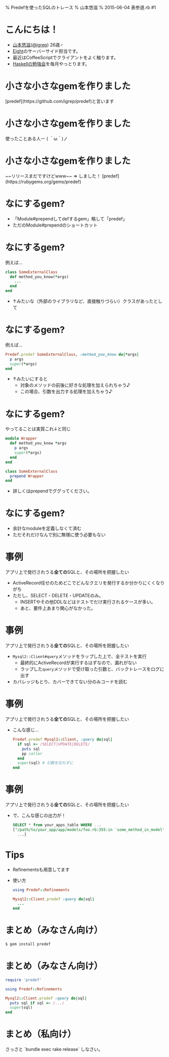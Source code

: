 % Predefを使ったSQLのトレース
% 山本悠滋
% 2015-06-04 表参道.rb #1

# こんにちは！

- [山本悠滋](https://plus.google.com/u/0/+YujiYamamoto_igrep/about)([\@igrep](https://twitter.com/igrep)) 26歳♂
- [Eight](https://8card.net/)のサーバーサイド担当です。
- 最近はCoffeeScriptでクライアントをよく触ります。
- [Haskellの勉強会](http://haskellmokumoku.connpass.com/)を毎月やっとります。

# 小さな小さなgemを作りました

<div class="takahashiLike incremental">
[predef](https://github.com/igrep/predef)と言います
</div>

# 小さな小さなgemを作りました

<div class="takahashiLike">
使ったことある人ー ( ＾ω＾)ノ
</div>

# 小さな小さなgemを作りました

<div class="takahashiLike">
~~リリースまだですけどwww~~
=> しました！ [predef](https://rubygems.org/gems/predef)
</div>

# なにするgem?

- 「Module#prependしてdefするgem」略して「predef」
- ただのModule#prependのショートカット

# なにするgem?

例えば...

```ruby
class SomeExternalClass
  def method_you_know(*args)
    ...
  end
end
```

- ↑みたいな（外部のライブラリなど、直接触りづらい）クラスがあったとして

# なにするgem?

例えば...

```ruby
Predef.predef SomeExternalClass, :method_you_know do|*args|
  p args
  super(*args)
end
```

- ↑みたいにすると
    - 対象のメソッドの前後に好きな処理を加えられちゃう♪
    - この場合、引数を出力する処理を加えちゃう♪

# なにするgem?

やってることは実質これ↓と同じ

```ruby
module Wrapper
  def method_you_know *args
    p args
    super(*args)
  end
end

class SomeExternalClass
  prepend Wrapper
end
```

- 詳しくはprependでググってください。

# なにするgem?

- 余計なmoduleを定義しなくて済む
- ただそれだけなんで別に無理に使う必要もない

# 事例

アプリ上で発行されうる**全ての**SQLと、その場所を把握したい

- ActiveRecord任せのためどこでどんなクエリを発行するか分かりにくくなりがち
- ただし、SELECT・DELETE・UPDATEのみ。
    - INSERTやその他DDLなどはテストでだけ実行されるケースが多い。
    - あと、要件上あまり関心がなかった。

# 事例

アプリ上で発行されうる**全ての**SQLと、その場所を把握したい

- `Mysql2::Client#query`メソッドをラップした上で、全テストを実行
    - 最終的にActiveRecordが実行するはずなので、漏れがない
    - ラップした`query`メソッドで受け取った引数と、バックトレースをログに出す
- カバレッジもとり、カバーできてない分のみコードを読む

# 事例

アプリ上で発行されうる**全ての**SQLと、その場所を把握したい

- こんな感じ...

    ```ruby
    Predef.predef Mysql2::Client, :query do|sql|
      if sql =~ /SELECT|UPDATE|DELETE/
        puts sql
        pp caller
      end
      super(sql) # 引数を忘れずに
    end
    ```

# 事例

アプリ上で発行されうる**全ての**SQLと、その場所を把握したい

- で、こんな感じの出力が！

    ```sql
    SELECT * from your_apps_table WHERE ...
    ["/path/to/your_app/app/models/foo.rb:355:in `some_method_in_model'",
      ...]
    ```

# Tips

- Refinementsも用意してます
- 使い方

    ```ruby
    using Predef::Refinements

    Mysql2::Client.predef :query do|sql|
      ...
    end
    ```

# まとめ（みなさん向け）

```bash
$ gem install predef
```

# まとめ（みなさん向け）

```ruby
require 'predef'

using Predef::Refinements

Mysql2::Client.predef :query do|sql|
  puts sql if sql =~ /.../
  super(sql)
end
```

# まとめ（私向け）

<div class="incremental">
さっさと `bundle exec rake release` しなさい。
</div>
